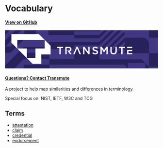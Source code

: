 # Vocabulary

#### [View on GitHub](https://github.com/transmute-industries/vocabulary.transmute.industries)

<img src="./transmute-banner.png" />

#### [Questions? Contact Transmute](https://transmute.typeform.com/to/RshfIw?typeform-source=did-eqt)

A project to help map similarities and differences in terminology.

Special focus on: NIST, IETF, W3C and TCG

## Terms

- [attestation](https://vocabulary.transmute.industries/ns/attestation)
- [claim](https://vocabulary.transmute.industries/ns/claim)
- [credential](https://vocabulary.transmute.industries/ns/credential)
- [endorsement](https://vocabulary.transmute.industries/ns/endorsement)
